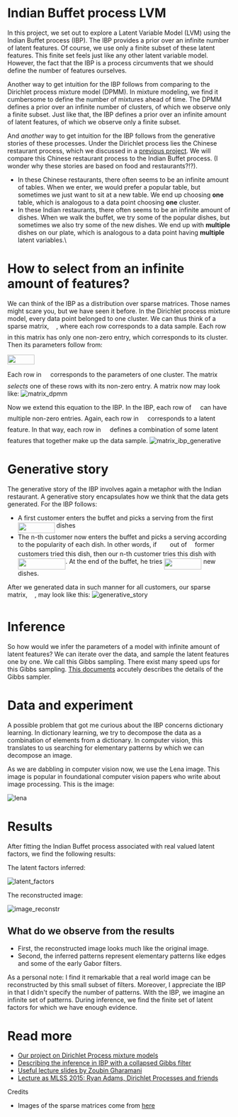 # Indian Buffet process LVM
In this project, we set out to explore a Latent Variable Model (LVM) using the Indian Buffet process (IBP). The IBP provides a prior over an infinite number of latent features. Of course, we use only a finite subset of these latent features. This finite set feels just like any other latent variable model. However, the fact that the IBP is a process circumvents that we should define the number of features ourselves.

Another way to get intuition for the IBP follows from comparing to the Dirichlet process mixture model (DPMM). In mixture modeling, we find it cumbersome to define the number of mixtures ahead of time. The DPMM defines a prior over an infinite number of clusters, of which we observe only a finite subset. Just like that, the IBP defines a prior over an infinite amount of latent features, of which we observe only a finite subset.

And *another* way to get intuition for the IBP follows from the generative stories of these processes. Under the Dirichlet process lies the Chinese restaurant process, which we discussed in a [previous project](https://robromijnders.github.io/dpm/). We will compare this Chinese restaurant process to the Indian Buffet process. (I wonder why these stories are based on food and restaurants?!?). 

  * In these Chinese restaurants, there often seems to be an infinite amount of tables. When we enter, we would prefer a popular table, but sometimes we just want to sit at a new table. We end up choosing **one** table, which is analogous to a data point choosing **one** cluster.
  * In these Indian restaurants, there often seems to be an infinite amount of dishes. When we walk the buffet, we try some of the popular dishes, but sometimes we also try some of the new dishes. We end up with **multiple** dishes on our plate, which is analogous to a data point having **multiple** latent variables.\


# How to select from an infinite amount of features?

We can think of the IBP as a distribution over sparse matrices. Those names might scare you, but we have seen it before. In the Dirichlet process mixture model, every data point belonged to one cluster. We can thus think of a sparse matrix, <img src="https://github.com/RobRomijnders/indian_buffet/blob/master/svgs/5b51bd2e6f329245d425b8002d7cf942.svg" align=middle width=12.351075000000002pt height=22.381919999999983pt/>, where each row corresponds to a data sample. Each row in this matrix has only one non-zero entry, which corresponds to its cluster. Then its parameters follow from:

<img src="https://github.com/RobRomijnders/indian_buffet/blob/master/svgs/37122becb1075610afc4ef5928e36bb8.svg" align=middle width=61.365809999999996pt height=22.381919999999983pt/>

Each row in <img src="https://github.com/RobRomijnders/indian_buffet/blob/master/svgs/53d147e7f3fe6e47ee05b88b166bd3f6.svg" align=middle width=12.282765000000003pt height=22.381919999999983pt/> corresponds to the parameters of one cluster. The matrix <img src="https://github.com/RobRomijnders/indian_buffet/blob/master/svgs/5b51bd2e6f329245d425b8002d7cf942.svg" align=middle width=12.351075000000002pt height=22.381919999999983pt/> *selects* one of these rows with its non-zero entry. A matrix now may look like:
![matrix_dpmm](https://github.com/RobRomijnders/indian_buffet/blob/master/doc/matrix_dpmm.png?raw=true)

Now we extend this equation to the IBP. In the IBP, each row of <img src="https://github.com/RobRomijnders/indian_buffet/blob/master/svgs/5b51bd2e6f329245d425b8002d7cf942.svg" align=middle width=12.351075000000002pt height=22.381919999999983pt/> can have multiple non-zero entries. Again, each row in <img src="https://github.com/RobRomijnders/indian_buffet/blob/master/svgs/53d147e7f3fe6e47ee05b88b166bd3f6.svg" align=middle width=12.282765000000003pt height=22.381919999999983pt/> corresponds to a latent feature. In that way, each row in <img src="https://github.com/RobRomijnders/indian_buffet/blob/master/svgs/5b51bd2e6f329245d425b8002d7cf942.svg" align=middle width=12.351075000000002pt height=22.381919999999983pt/> defines a combination of some latent features that together make up the data sample.
![matrix_ibp_generative](https://github.com/RobRomijnders/indian_buffet/blob/master/doc/matrix_ibp.png?raw=true)


# Generative story
The generative story of the IBP involves again a metaphor with the Indian restaurant. A generative story encapsulates how we think that the data gets generated. For the IBP follows:

  * A first customer enters the buffet and picks a serving from the first <img src="https://github.com/RobRomijnders/indian_buffet/blob/master/svgs/aca8c8df07e723a50f74fb84355dea28.svg" align=middle width=82.77423pt height=24.56552999999997pt/> dishes
  * The n-th customer now enters the buffet and picks a serving according to the popularity of each dish. In other words, if <img src="https://github.com/RobRomijnders/indian_buffet/blob/master/svgs/8249cb78ba370605835603be00f4a356.svg" align=middle width=21.618135pt height=14.102549999999994pt/> out of <img src="https://github.com/RobRomijnders/indian_buffet/blob/master/svgs/55a049b8f161ae7cfeb0197d75aff967.svg" align=middle width=9.830040000000002pt height=14.102549999999994pt/> former customers tried this dish, then our n-th customer tries this dish with <img src="https://github.com/RobRomijnders/indian_buffet/blob/master/svgs/bd945c283ac0d2cb59195652c6b2b92d.svg" align=middle width=107.457075pt height=24.56552999999997pt/>. At the end of the buffet, he tries <img src="https://github.com/RobRomijnders/indian_buffet/blob/master/svgs/3abf2d9ee6ca2aedaa75b8533f4bc9e0.svg" align=middle width=84.72816pt height=24.56552999999997pt/> new dishes. 

After we generated data in such manner for all customers, our sparse matrix, <img src="https://github.com/RobRomijnders/indian_buffet/blob/master/svgs/5b51bd2e6f329245d425b8002d7cf942.svg" align=middle width=12.351075000000002pt height=22.381919999999983pt/>, may look like this:
![generative_story](https://github.com/RobRomijnders/indian_buffet/blob/master/doc/matrix_ibp_generative.png?raw=true)

# Inference
So how would we infer the parameters of a model with infinite amount of latent features? We can iterate over the data, and sample the latent features one by one. We call this Gibbs sampling. There exist many speed ups for this Gibbs sampling. [This documents](http://www.david-andrzejewski.com/publications/llnl-accelerated-gibbs.pdf) accutely describes the details of the Gibbs sampler.

# Data and experiment
A possible problem that got me curious about the IBP concerns dictionary learning. In dictionary learning, we try to decompose the data as a combination of elements from a dictionary. In computer vision, this translates to us searching for elementary patterns by which we can decompose an image. 

As we are dabbling in computer vision now, we use the Lena image. This image is popular in foundational computer vision papers who write about image processing. This is the image:

![lena](https://github.com/RobRomijnders/indian_buffet/blob/master/indian_buffet/example/lena_image.png?raw=true)

# Results
After fitting the Indian Buffet process associated with real valued latent factors, we find the following results:

The latent factors inferred:

![latent_factors](https://github.com/RobRomijnders/indian_buffet/blob/master/indian_buffet/im/filters_examples.png?raw=true)

The reconstructed image:

![image_reconstr](https://github.com/RobRomijnders/indian_buffet/blob/master/indian_buffet/im/reconstructed.png?raw=true)

## What do we observe from the results
  
  * First, the reconstructed image looks much like the original image. 
  * Second, the inferred patterns represent elementary patterns like edges and some of the early Gabor filters.

As a personal note: I find it remarkable that a real world image can be reconstructed by this small subset of filters. Moreover, I appreciate the IBP in that I didn't specify the number of patterns. With the IBP, we imagine an infinite set of patterns. During inference, we find the finite set of latent factors for which we have enough evidence.

# Read more


  * [Our project on Dirichlet Process mixture models](https://robromijnders.github.io/dpm/)
  * [Describing the inference in IBP with a collapsed Gibbs filter](http://www.david-andrzejewski.com/publications/llnl-accelerated-gibbs.pdf)
  * [Useful lecture slides by Zoubin Gharamani](https://www.eurandom.tue.nl/events/workshops/2010/YESIV/Prog-Abstr_files/Ghahramani-lecture3.pdf)
  * [Lecture as MLSS 2015: Ryan Adams, Dirichlet Processes and friends](https://www.youtube.com/watch?v=xusN7RqKpPI)

Credits

  * Images of the sparse matrices come from [here](https://www.eurandom.tue.nl/events/workshops/2010/YESIV/Prog-Abstr_files/Ghahramani-lecture3.pdf)
